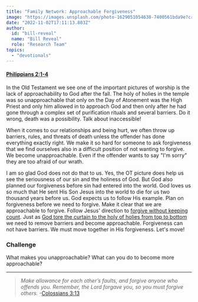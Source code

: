 ```yaml
---
title: "Family Network: Approachable Forgiveness"
image: "https://images.unsplash.com/photo-1629051054638-7400561bda9e?crop=entropy&cs=srgb&fm=jpg&ixid=Mnw5NjYxfDB8MXxzZWFyY2h8MTB8fFRydXRofGVufDB8fHx8MTYxODIzNjM3Mw&ixlib=rb-1.2.1&q=85"
date: "2022-11-02T17:11:13.803Z"
author:
  id: "bill-reveal"
  name: "Bill Reveal"
  role: "Research Team"
topics:
  - "devotionals"
---
```

#### [Philippians 2:1-4][p2]
In the Old Testament we see one of the important pictures of worship is the lack of approachability to God after the fall. The holy of holies in the temple was so unapproachable that only on the Day of Atonement was the High Priest and only him allowed in to approach God and then only after he had gone through a complex set of purification rituals and several barriers. Do it wrong, death was a possibility. Talk about inaccessible!

When it comes to our relationships and being hurt, we often throw up barriers, rules, and threats of death unless the offender has done everything exactly right. We make it so hard for someone to ask forgiveness that we find ourselves also in a difficult position of not wanting to forgive. We become unapproachable. Even if the offender wants to say "I'm sorry" they are too afraid of our wrath.

I am so glad God does not do that to us. Yes, the OT picture does help us see the seriousness of our sin and the holiness of God. But God also planned our forgiveness before sin had entered into the world. God loves us so much that He sent His Son Jesus into the world to die for us two thousand years before us. God expects us to follow His example. Plan on forgiveness before we need to forgive. Make it clear that we are approachable to forgive. Follow Jesus' direction to [forgive without keeping count][seven]. Just as [God tore the curtain to the holy of holies from top to bottom][veil] we need to remove barriers and become approachable. Forgiveness can not have barriers. We must move together in His forgiveness. Let's move!

### Challenge
What makes you unapproachable? What can you do to become more approachable?

----
> _Make allowance for each other’s faults, and forgive anyone who offends you. Remember, the Lord forgave you, so you must forgive others._ -[Colossians 3:13][col]

[p2]: https://biblehub.com/context/philippians/2-1.htm
[veil]: https://biblehub.com/matthew/27-51.htm
[col]: https://biblehub.com/colossians/3-13.htm
[seven]: https://biblehub.com/context/luke/17-3.htm
